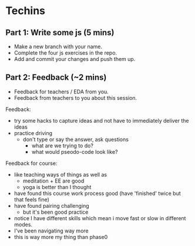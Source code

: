 # Techins

## Part 1: Write some js (5 mins)
  - Make a new branch with your name.
  - Complete the four js exercises in the repo.
  - Add and commit your changes and push them up.

## Part 2: Feedback (~2 mins)
  - Feedback for teachers / EDA from you.
  - Feedback from teachers to you about this session.

Feedback:
- try some hacks to capture ideas and not have to immediately deliver the ideas
- practice driving
  - don't type or say the answer, ask questions
    - what are we trying to do?
    - what would pseodo-code look like?


Feedback for course:
- like teaching ways of things as well as
  - meditation + EE are good
  - yoga is better than  I thought
- have found this course work process good (have 'finished' twice but that feels fine)
- have found pairing challenging
  - but it's been good practice
- notice I have different skills which mean i move fast or slow in different modes.
- I've been navigating way more
- this is way more my thing than phase0
